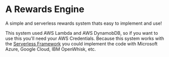 # A Rewards Engine

A simple and serverless rewards system thats easy to implement and use!

This system used AWS Lambda and AWS DynamobDB, so if you want to use this you'll need your AWS Credentials. Because this system works with the [Serverless Framework](https://github.com/serverless/serverless) you could implement the code with Microsoft Azure, Google Cloud, IBM OpenWhisk, etc.
